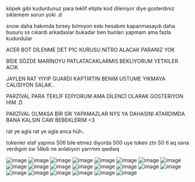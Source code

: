 köpek gibi kudurdunuz para teklif etipte kod dileniyor diye gosterdınız sıklemem sorun yoki .d

snow daha hakımda bırsey bılmıyon eskı hesabım kapanmasaydı daha busuru ss cıkardı arkadaslar bukadar ben bunları yapmam ama fazla kudurdular

ACER BOT DİLENME DET P1C KURUSU NİTRO ALACAK PARANIZ YOK

BİDE SÖZDE MARİNOYU PATLATACAKLARMIS BEKLIYORUM YETKILER ACIK

JAYLEN RAT YIYIP GUARDI KAPTIRTIN BENIM USTUME YIKMAYA CALISIYON SALAK..

PARZİVAL PARA TEKLİF EDİYORUM AMA DİLENCİ OLARAK GOSTERIYON HIM .D

PARZİVAL OLMASA BİR SİK YAPAMAZLAR NYS YA DAHASINI ATARDIMDA BANA KALSIN CAW BEBEKLERIM <3


rat ye agla rat ye agla anca hüh..

tokenler elaf yapmıs 50tl bile etmez dıyorda 500 uye token ztn 50 tl aq sana verdıgım sw 14kdı ne anlatıyon yarrmm qwdwq

![image](https://cdn.discordapp.com/attachments/945762901313085451/971052305950605392/unknown.png)
![image](https://cdn.discordapp.com/attachments/985621963928133653/985711114446848010/unknown.png)
![image](https://cdn.discordapp.com/attachments/985621963928133653/985711571206561812/unknown.png)
![image](https://cdn.discordapp.com/attachments/985621963928133653/985712018621353995/unknown.png)
![image](https://cdn.discordapp.com/attachments/985621963928133653/985714418442707015/unknown.png)
![image](https://cdn.discordapp.com/attachments/985621963928133653/985714678921568256/unknown.png)
![image](https://cdn.discordapp.com/attachments/985621963928133653/985714917019619398/unknown.png)
![image](https://cdn.discordapp.com/attachments/985621963928133653/985714969238712372/unknown.png)
![image](https://cdn.discordapp.com/attachments/985621963928133653/985715115007574058/unknown.png)
![image](https://cdn.discordapp.com/attachments/985621963928133653/985715307828088863/unknown.png)
![image](https://cdn.discordapp.com/attachments/985621963928133653/985715495942631464/unknown.png)
![image](https://cdn.discordapp.com/attachments/985621963928133653/985715678122213396/unknown.png)
![image](https://cdn.discordapp.com/attachments/985621963928133653/985715713492811816/unknown.png)
![image](https://cdn.discordapp.com/attachments/985621963928133653/985715885987725372/unknown.png)
![image](https://cdn.discordapp.com/attachments/985621963928133653/985716019844755496/unknown.png)
![image](https://cdn.discordapp.com/attachments/985621963928133653/985850763995656202/unknown.png)
![image](https://cdn.discordapp.com/attachments/985621963928133653/989325875474469005/unknown.png)
![image](https://user-images.githubusercontent.com/66915947/175182413-78310509-ee9e-4964-ba8b-53d3d3802a1d.png)
![image](https://media.discordapp.net/attachments/969526673856946176/985578115705221130/unknown.png?width=768&height=412)
![image](https://user-images.githubusercontent.com/66915947/175187862-b844f12a-477e-47bd-a2da-7ff5decf758b.png)
![image](https://user-images.githubusercontent.com/66915947/175188014-eeb47158-583b-4185-9a49-4a392563dd65.png)
![image](https://user-images.githubusercontent.com/66915947/175188729-498b2f99-b08f-44c7-85c3-5f007063cc14.png)

